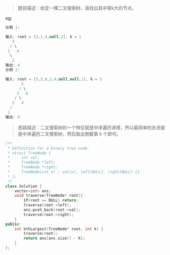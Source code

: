 > 题目描述：给定一棵二叉搜索树，请找出其中第k大的节点。

eg:

```java
示例 1:

输入: root = [3,1,4,null,2], k = 1
   3
  / \
 1   4
  \
   2
输出: 4
示例 2:

输入: root = [5,3,6,2,4,null,null,1], k = 3
       5
      / \
     3   6
    / \
   2   4
  /
 1
输出: 4
```

> 思路描述：二叉搜索树的一个特征就是中序遍历递增，所以最简单的办法就是中序遍历二叉搜索树，然后取出倒数第 k 个即可。
>

```C++
/**
 * Definition for a binary tree node.
 * struct TreeNode {
 *     int val;
 *     TreeNode *left;
 *     TreeNode *right;
 *     TreeNode(int x) : val(x), left(NULL), right(NULL) {}
 * };
 */
class Solution {
    vector<int> ans;
    void traverse(TreeNode* root){
        if(root == NULL) return;
        traverse(root->left);
        ans.push_back(root->val);
        traverse(root->right);
    }
public:
    int kthLargest(TreeNode* root, int k) {
        traverse(root);
        return ans[ans.size() - k];
    }
};
```

